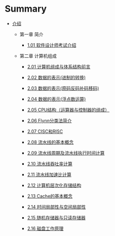 
# Summary



* [介绍](README.md)
  * 第一章 简介 
    * [1.01  软件设计师考试介绍](1_01.md)

  * 第二章 计算机组成
    * [2.01  计算机组成与体系结构前言](2_01.md)
    
    * [2.02  数据的表示(进制的转换)](2_02.md)
    
    * [2.03  数据的表示(原码反码补码移码)](2_03.md)
    
    * [2.04  数据的表示(浮点数运算)](2_04.md)
    
    * [2.05  CPU结构（运算器与控制器的组成）](2_05.md)
    
    * [2.06  Flynn分类法简介](2_06.md)
    
    * [2.07  CISC和RISC](2_07.md)
    
    * [2.08  流水线的基本概念](2_08.md)
    
    * [2.09 流水线周期及流水线执行时间计算](2_09.md)
    
    * [2.10  流水线吞吐率计算](2_10.md)
    
    * [2.11  流水线加速比计算](2_11.md)
    
    * [2.12  计算机层次化存储结构](2_12.md)
    
    * [2.13  Cache的基本概念](2_13.md)
    
    * [2.14  时间局部性与空间局部性](2_14.md)
    
    * [2.15  随机存储器与只读存储器](2_15.md)
    
    * [2.16  磁盘工作原理](2_16.md)
    
      


